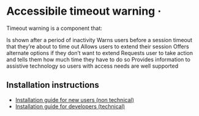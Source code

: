# Accessibile timeout warning ·

Timeout warning is a component that:

Is shown after a period of inactivity
Warns users before a session timeout that they’re about to time out
Allows users to extend their session
Offers alternate options if they don’t want to extend
Requests user to take action and tells them how much time they have to do so
Provides information to assistive technology so users with access needs are well supported


## Installation instructions

- [Installation guide for new users (non technical)](https://govuk-prototype-kit.herokuapp.com/docs/install/introduction)
- [Installation guide for developers (technical)](https://govuk-prototype-kit.herokuapp.com/docs/install/developer-install-instructions)
